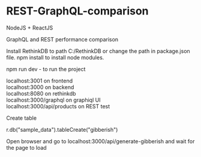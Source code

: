 # REST-GraphQL-comparison
NodeJS + ReactJS

GraphQL and REST performance comparison

Install RethinkDB to path C:/RethinkDB or change the path in package.json file. npm install to install node modules.  

npm run dev  - to run the project
  
localhost:3001 on frontend  
localhost:3000 on backend  
localhost:8080 on rethinkdb   
localhost:3000/graphql on graphiql UI  
localhost:3000/api/products on REST test  

Create table

r.db("sample_data").tableCreate("gibberish")

Open browser and go to localhost:3000/api/generate-gibberish and wait for the page to load